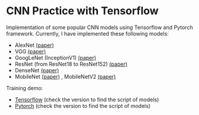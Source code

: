 # CNN Practice with Tensorflow

Implementation of some popular CNN models using Tensorflow and Pytorch framework. Currently, I have implemented these following models:
- AlexNet [(paper)](https://proceedings.neurips.cc/paper/2012/file/c399862d3b9d6b76c8436e924a68c45b-Paper.pdf)
- VGG [(paper)](https://arxiv.org/abs/1409.1556v6)
- GoogLeNet (InceptionV1) [(paper)](https://arxiv.org/abs/1409.4842)
- ResNet (from ResNet18 to ResNet152) [(paper)](https://arxiv.org/abs/1512.03385)
- DenseNet [(paper)](https://arxiv.org/abs/1608.06993)
- MobileNet [(paper)]() , MobileNetV2 [(paper)](https://arxiv.org/abs/1801.04381)

Training demo:
- [Tensorflow](https://www.kaggle.com/trngvhong/popular-cnn-architectures-tf-demos) (check the version to find the script of models)
- [Pytorch](https://www.kaggle.com) (check the version to find the script of models)

